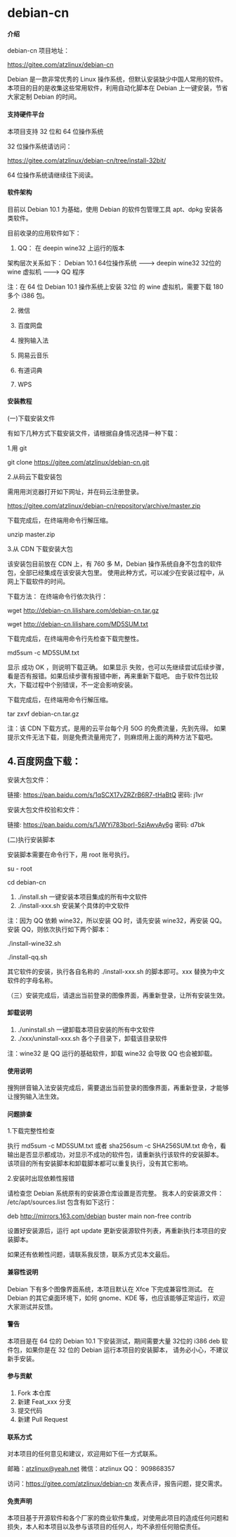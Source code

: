 # debian-cn

#### 介绍
debian-cn 项目地址：

https://gitee.com/atzlinux/debian-cn

Debian 是一款非常优秀的 Linux 操作系统，但默认安装缺少中国人常用的软件。
本项目的目的是收集这些常用软件，利用自动化脚本在 Debian 上一键安装，节省大家定制 Debian 的时间。

#### 支持硬件平台
本项目支持 32 位和 64 位操作系统

32 位操作系统请访问：

https://gitee.com/atzlinux/debian-cn/tree/install-32bit/

64 位操作系统请继续往下阅读。

#### 软件架构
目前以 Debian 10.1 为基础，使用 Debian 的软件包管理工具 apt、dpkg 安装各类软件。

目前收录的应用软件如下：

1) QQ：
在 deepin wine32 上运行的版本

架构层次关系如下：
Debian 10.1 64位操作系统 ---> deepin wine32 32位的 wine 虚拟机  --->  QQ 程序

注：在 64 位 Debian 10.1 操作系统上安装 32位 的 wine 虚拟机，需要下载 180 多个 i386 包。

2) 微信

3) 百度网盘

4) 搜狗输入法

5) 网易云音乐

6) 有道词典

7) WPS

#### 安装教程

(一)下载安装文件

有如下几种方式下载安装文件，请根据自身情况选择一种下载：

1.用 git

git clone https://gitee.com/atzlinux/debian-cn.git

2.从码云下载安装包

需用用浏览器打开如下网址，并在码云注册登录。

https://gitee.com/atzlinux/debian-cn/repository/archive/master.zip

下载完成后，在终端用命令行解压缩。

unzip master.zip

3.从 CDN 下载安装大包

该安装包目前放在 CDN 上，有 760 多 M，Debian 操作系统自身不包含的软件包，全部已经集成在该安装大包里。
使用此种方式，可以减少在安装过程中，从网上下载软件的时间。

下载方法：
在终端命令行依次执行：

wget http://debian-cn.lilishare.com/debian-cn.tar.gz

wget http://debian-cn.lilishare.com/MD5SUM.txt

下载完成后，在终端用命令行先检查下载完整性。

md5sum -c MD5SUM.txt

显示 成功 OK ，则说明下载正确。
如果显示 失败，也可以先继续尝试后续步骤，看是否有报错。如果后续步骤有报错中断，再来重新下载吧。
由于软件包比较大，下载过程中个别错误，不一定会影响安装。

下载完成后，在终端用命令行解压缩。

tar zxvf debian-cn.tar.gz

注：该 CDN 下载方式，是用的云平台每个月 50G 的免费流量，先到先得。
如果提示文件无法下载，则是免费流量用完了，则麻烦用上面的两种方法下载吧。

## 4.百度网盘下载：
安装大包文件：

链接: https://pan.baidu.com/s/1qSCX17vZRZrB6R7-tHaBtQ  密码: j1vr

安装大包文件校验和文件：

链接: https://pan.baidu.com/s/1JWYi783borl-5zjAwvAy6g  密码: d7bk

(二)执行安装脚本

安装脚本需要在命令行下，用 root 账号执行。

su - root

cd debian-cn

1. ./install.sh  一键安装本项目集成的所有中文软件
2. ./install-xxx.sh 安装某个具体的中文软件

注：因为 QQ 依赖 wine32，所以安装 QQ 时，请先安装 wine32，再安装 QQ。 
安装 QQ，则依次执行如下两个脚本：

./install-wine32.sh

./install-qq.sh

其它软件的安装，执行各自名称的 ./install-xxx.sh 的脚本即可。xxx 替换为中文软件的字母名称。

（三）安装完成后，请退出当前登录的图像界面，再重新登录，让所有安装生效。

#### 卸载说明

1. ./uninstall.sh 一键卸载本项目安装的所有中文软件
2. ./xxx/uninstall-xxx.sh 各个子目录下，卸载该目录软件

注：wine32 是 QQ 运行的基础软件，卸载 wine32 会导致 QQ 也会被卸载。

#### 使用说明
搜狗拼音输入法安装完成后，需要退出当前登录的图像界面，再重新登录，才能够让搜狗输入法生效。

#### 问题排查
1.下载完整性检查

执行
md5sum -c MD5SUM.txt 
或者
sha256sum -c SHA256SUM.txt
命令，看输出是否显示都成功，对显示不成功的软件包，请重新执行该软件的安装脚本。
该项目的所有安装脚本和卸载脚本都可以重复执行，没有其它影响。

2.安装时出现依赖性报错

请检查您 Debian 系统原有的安装源仓库设置是否完整。
我本人的安装源文件： /etc/apt/sources.list 包含有如下这行：

deb http://mirrors.163.com/debian buster main non-free contrib

设置好安装源后，运行  apt update 更新安装源软件列表，再重新执行本项目的安装脚本。

如果还有依赖性问题，请联系我反馈，联系方式见本文最后。

#### 兼容性说明

Debian 下有多个图像界面系统，本项目默认在 Xfce 下完成兼容性测试。
在 Debian 的其它桌面环境下，如何 gnome、KDE 等，也应该能够正常运行，欢迎大家测试并反馈。

#### 警告
本项目是在 64 位的 Debian 10.1 下安装测试，期间需要大量 32位的 i386 deb 软件包，如果你是在 32 位的 Debian 运行本项目的安装脚本，
请务必小心，不建议新手安装。

#### 参与贡献

1. Fork 本仓库
2. 新建 Feat_xxx 分支
3. 提交代码
4. 新建 Pull Request

#### 联系方式

对本项目的任何意见和建议，欢迎用如下任一方式联系。

邮箱：atzlinux@yeah.net
微信：atzlinux
QQ：  909868357

访问：https://gitee.com/atzlinux/debian-cn  发表点评，报告问题，提交需求。

#### 免责声明
本项目基于开源软件和各个厂家的商业软件集成，对使用此项目的造成任何问题和损失，本人和本项目以及参与该项目的任何人，均不承担任何赔偿责任。

